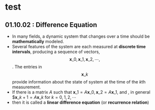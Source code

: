 # test

## 01.10.02 : Difference Equation

* In many fields, a dynamic system that changes over a time should be **mathematically** modeled. 
* Several features of the system are each measured at **discrete time intervals**, producing a sequence of vectors, $$\textbf{x}\_0, \textbf{x}\_1, \textbf{x}\_2, \cdots,$$. The entries in $$\textbf{x}\_k$$ provide information about the state of system at the time of the $k$th measurement.
* If there is a matrix $A$ such that $\textbf{x}\_1=A\textbf{x}\_0, \textbf{x}\_2=A\textbf{x}\_1$, and , in general $$\textbf{x}\_{k+1}=A\textbf{x}\_k \text{  for }k=0,1,2,\cdots$
* then it is called a **linear difference equation** \(or **recurrence relation**\)

